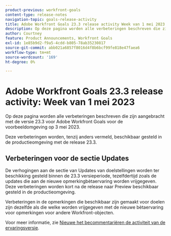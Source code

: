 ```yaml
---
product-previous: workfront-goals
content-type: release-notes
navigation-topic: goals-release-activity
title: Adobe Workfront Goals 23.3 release activity Week van 1 mei 2023
description: Op deze pagina worden alle verbeteringen beschreven die zijn aangebracht met de versie 23.3 voor Adobe Workfront Goals voor de voorbeeldomgeving. Deze verbeteringen zullen beschikbaar worden gesteld in de productieomgeving in de week van 1 mei 2023.
author: Courtney
feature: Product Announcements, Workfront Goals
exl-id: 1e85b9d2-f9a5-4cdd-b805-78ab35230817
source-git-commit: abb021a6857f8016d4f8b6bcf99fe818e47faea6
workflow-type: tm+mt
source-wordcount: '169'
ht-degree: 0%

---
```


# Adobe Workfront Goals 23.3 release activity: Week van 1 mei 2023

Op deze pagina worden alle verbeteringen beschreven die zijn aangebracht met de versie 23.3 voor Adobe Workfront Goals voor de voorbeeldomgeving op 3 mei 2023.

Deze verbeteringen worden, tenzij anders vermeld, beschikbaar gesteld in de productieomgeving met de release 23.3.

## Verbeteringen voor de sectie Updates

De verhogingen aan de sectie van Updates van doelstellingen worden ter beschikking gesteld binnen de 23.3 versieperiode, tezelfdertijd zoals de updates die aan de nieuwe opmerkingbètaervaring worden vrijgegeven. Deze verbeteringen worden kort na de release naar Preview beschikbaar gesteld in de productieomgeving.

Verbeteringen in de opmerkingen die beschikbaar zijn gemaakt voor doelen zijn dezelfde als die welke worden vrijgegeven met de nieuwe bètaervaring voor opmerkingen voor andere Workfront-objecten.

Voor meer informatie, zie [&#x200B; Nieuwe het becommentariëren de activiteit van de ervaringsversie &#x200B;](/help/quicksilver/product-announcements/betas/new-commenting-experience-beta/new-commenting-beta-experience-release-activity.md).
